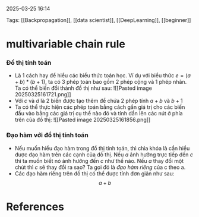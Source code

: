 2025-03-25 16:14


Tags: [[Backpropagation]], [[data scientist]], [[DeepLearning]], [[beginner]]

# multivariable chain rule
### Đồ thị tính toán
- Là 1 cách hay để hiểu các biểu thức toán học. Ví dụ với biểu thức $e = (a+b)*(b+1)$, ta có 3 phép toán bao gồm 2 phép cộng và 1 phép nhân. Ta có thể biến đổi thành đồ thị như sau:
![[Pasted image 20250325161721.png]]
- Với $c$ và $d$ là 2 biến được tạo thêm để chứa 2 phép tính $a+b$ và $b+1$
- Ta có thể thực hiện các phép toán bằng cách gắn giá trị cho các biến đầu vào bằng các giá trị cụ thể nào đó và tính dần lên các nút ở phía trên của đồ thị:
![[Pasted image 20250325161856.png]]
### Đạo hàm với đồ thị tính toán
- Nếu muốn hiểu đạo hàm trong đồ thị tính toán, thì chìa khóa là cần hiểu được đạo hàm trên các cạnh của đồ thị. Nếu $a$ ảnh hưởng trực tiếp đến $c$ thì ta muốn biết nó ảnh hưởng đến $c$ như thế nào. Nếu $a$ thay đổi một chút thì $c$ sẽ thay đổi ra sao? Ta gọi đó là *đạo hàm riêng* của c theo a.
- Các đạo hàm riêng trên đồ thị có thể được tính đơn giản như sau:
$$ \ {a+b}
$$

# References
